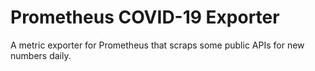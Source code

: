 # Prometheus COVID-19 Exporter

A metric exporter for Prometheus that scraps some public APIs for new numbers daily. 
